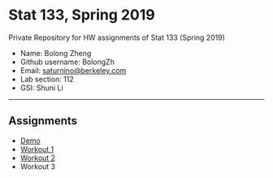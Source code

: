 # Stat 133, Spring 2019

Private Repository for HW assignments of Stat 133 (Spring 2019)

- Name: Bolong Zheng
- Github username: BolongZh
- Email: saturnino@berkeley.com
- Lab section: 112
- GSI: Shuni Li

-----

## Assignments

- [Demo](demo)
- [Workout 1](workout1)
- [Workout 2](workout2)
- Workout 3


